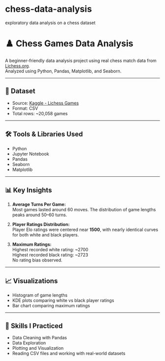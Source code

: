 # chess-data-analysis
exploratory data analysis on a chess dataset
# ♟️ Chess Games Data Analysis

A beginner-friendly data analysis project using real chess match data from [Lichess.org](https://lichess.org).  
Analyzed using Python, Pandas, Matplotlib, and Seaborn.

---

## 📂 Dataset

- Source: [Kaggle - Lichess Games](https://www.kaggle.com/datasets/datasnaek/chess)
- Format: CSV
- Total rows: ~20,058 games

---

## 🛠 Tools & Libraries Used

- Python
- Jupyter Notebook
- Pandas
- Seaborn
- Matplotlib

---

## 📊 Key Insights

1. **Average Turns Per Game:**  
   Most games lasted around 60 moves. The distribution of game lengths peaks around 50–60 turns.

2. **Player Ratings Distribution:**  
   Player Elo ratings were centered near **1500**, with nearly identical curves for both white and black players.

3. **Maximum Ratings:**  
   Highest recorded white rating: ~2700  
   Highest recorded black rating: ~2723  
   No rating bias observed.

---

## 📈 Visualizations

- Histogram of game lengths  
- KDE plots comparing white vs black player ratings  
- Bar chart comparing maximum ratings



---

## 🧠 Skills I Practiced

- Data Cleaning with Pandas
- Data Exploration
- Plotting and Visualization
- Reading CSV files and working with real-world datasets

